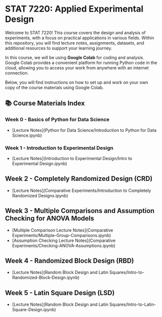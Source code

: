 # STAT 7220: Applied Experimental Design

Welcome to STAT 7220! This course covers the design and analysis of experiments, with a focus on practical applications in various fields. Within this repository, you will find lecture notes, assignments, datasets, and additional resources to support your learning journey.

In this course, we will be using **Google Colab** for coding and analysis. Google Colab provides a convenient platform for running Python code in the cloud, allowing you to access your work from anywhere with an internet connection.

Below, you will find instructions on how to set up and work on your own copy of the course materials using Google Colab.

## 📚 Course Materials Index

### Week 0 - Basics of Python for Data Science
- [Lecture Notes](Python for Data Science/Introduction to Python for Data Science.ipynb)

### Week 1 - Introduction to Experimental Design
- [Lecture Notes](Introduction to Experimental Design/Intro to Experimental Design.ipynb)

## Week 2 - Completely Randomized Design (CRD)
- [Lecture Notes](Comparative Experiments/Introduction to Completely Randomized Designs.ipynb)

## Week 3 - Multiple Comparisons and Assumption Checking for ANOVA Models
- [Multiple Comparison Lecture Notes](Comparative Experiments/Multiple-Group-Comparisons.ipynb)
- [Assumption Checking Lecture Notes](Comparative Experiments/Checking-ANOVA-Assumptions.ipynb)

## Week 4 - Randomized Block Design (RBD)
- [Lecture Notes](Random Block Design and Latin Squares/Intro-to-Randomized-Block-Design.ipynb)

## Week 5 - Latin Square Design (LSD)
- [Lecture Notes](Random Block Design and Latin Squares/Intro-to-Latin-Square-Design.ipynb)
